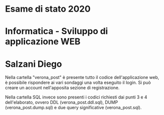 # Esame di stato 2020
# Informatica - Sviluppo di applicazione WEB
# Salzani Diego 

Nella cartella "verona_post" è presente tutto il codice dell'applicazione web, è possibile 
rispondere ai vari sondaggi una volta eseguito il login.
Si può creare un account nell'apposita sezione di registrazione.

Nella cartella SQL invece sono presenti i codici richiesti dai punti 3 e 4 
dell'elaborato, ovvero DDL (verona_post.ddl.sql), DUMP (verona_post.dump.sql)
e due query significative (verona_post.sql).
